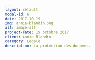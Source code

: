 ```yaml
---
layout: default
modal-id: 6
date: 2017-10-19
img: annie-blandin.png
alt: image-alt
project-date: 19 octobre 2017
client: Annie Blandin
category: Légale
description: La protection des données. 

---
```

